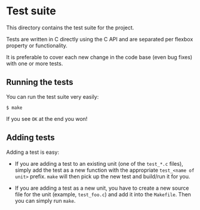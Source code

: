 # Test suite

This directory contains the test suite for the project.

Tests are written in C directly using the C API and are separated per flexbox property or functionality.

It is preferable to cover each new change in the code base (even bug fixes) with one or more tests.

## Running the tests

You can run the test suite very easily:

```
$ make
```

If you see `OK` at the end you won!

## Adding tests

Adding a test is easy:

- If you are adding a test to an existing unit (one of the `test_*.c` files), simply add the test as a new function with the appropriate `test_<name of unit>` prefix. `make` will then pick up the new test and build/run it for you.

- If you are adding a test as a new unit, you have to create a new source file for the unit (example, `test_foo.c`) and add it into the `Makefile`. Then you can simply run `make`.
